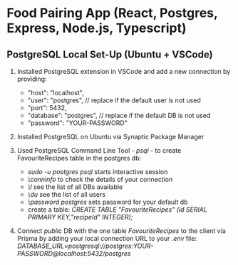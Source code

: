 # Food Pairing App (React, Postgres, Express, Node.js, Typescript)

## PostgreSQL Local Set-Up (Ubuntu + VSCode)

1. Installed PostgreSQL extension in VSCode and add a new connection by providing:
    - "host": "localhost",
    - "user": "postgres", // replace if the default user is not used
    - "port": 5432,
    - "database": "postgres", // replace if the default DB is not used
    - "password": "YOUR-PASSWORD"

2. Installed PostgreSQL on Ubuntu via Synaptic Package Manager
3. Used PostgreSQL Command Line Tool - _psql_ - to create FavouriteRecipes table in the postgres db:
    - _sudo -u postgres psql_ starts interactive session
    - _\conninfo_ to check the details of your connection
    - _\l_ see the list of all DBs available
    - _\du_ see the list of all users
    - _\password postgres_ sets password for your default db
    - create a table: _CREATE TABLE "FavouriteRecipes" (id SERIAL PRIMARY KEY,"recipeId" INTEGER);_ 
4. Connect _public_ DB with the one table _FavouriteRecipes_ to the client via Prisma by adding your local connection URL to your _.env_ file:
_DATABASE_URL=postgresql://postgres:YOUR-PASSWORD@localhost:5432/postgres_
